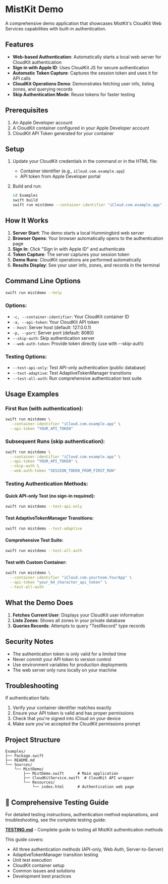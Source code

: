 # MistKit Demo

A comprehensive demo application that showcases MistKit's CloudKit Web Services capabilities with built-in authentication.

## Features

- **Web-based Authentication**: Automatically starts a local web server for CloudKit authentication
- **Sign in with Apple ID**: Uses CloudKit JS for secure authentication
- **Automatic Token Capture**: Captures the session token and uses it for API calls
- **CloudKit Operations Demo**: Demonstrates fetching user info, listing zones, and querying records
- **Skip Authentication Mode**: Reuse tokens for faster testing

## Prerequisites

1. An Apple Developer account
2. A CloudKit container configured in your Apple Developer account
3. CloudKit API Token generated for your container

## Setup

1. Update your CloudKit credentials in the command or in the HTML file:
   - Container identifier (e.g., `iCloud.com.example.app`)
   - API token from Apple Developer portal

2. Build and run:
   ```bash
   cd Examples
   swift build
   swift run mistdemo --container-identifier "iCloud.com.example.app" --api-token "YOUR_API_TOKEN"
   ```

## How It Works

1. **Server Start**: The demo starts a local Hummingbird web server
2. **Browser Opens**: Your browser automatically opens to the authentication page
3. **Sign In**: Click "Sign In with Apple ID" and authenticate
4. **Token Capture**: The server captures your session token
5. **Demo Runs**: CloudKit operations are performed automatically
6. **Results Display**: See your user info, zones, and records in the terminal

## Command Line Options

```bash
swift run mistdemo --help
```

### Options:
- `-c, --container-identifier`: Your CloudKit container ID
- `-a, --api-token`: Your CloudKit API token
- `--host`: Server host (default: 127.0.0.1)
- `-p, --port`: Server port (default: 8080)
- `--skip-auth`: Skip authentication server
- `--web-auth-token`: Provide token directly (use with --skip-auth)

### Testing Options:
- `--test-api-only`: Test API-only authentication (public database)
- `--test-adaptive`: Test AdaptiveTokenManager transitions
- `--test-all-auth`: Run comprehensive authentication test suite

## Usage Examples

### First Run (with authentication):
```bash
swift run mistdemo \
  --container-identifier "iCloud.com.example.app" \
  --api-token "YOUR_API_TOKEN"
```

### Subsequent Runs (skip authentication):
```bash
swift run mistdemo \
  --container-identifier "iCloud.com.example.app" \
  --api-token "YOUR_API_TOKEN" \
  --skip-auth \
  --web-auth-token "SESSION_TOKEN_FROM_FIRST_RUN"
```

### Testing Authentication Methods:

#### Quick API-only Test (no sign-in required):
```bash
swift run mistdemo --test-api-only
```

#### Test AdaptiveTokenManager Transitions:
```bash
swift run mistdemo --test-adaptive
```

#### Comprehensive Test Suite:
```bash
swift run mistdemo --test-all-auth
```

#### Test with Custom Container:
```bash
swift run mistdemo \
  --container-identifier "iCloud.com.yourteam.YourApp" \
  --api-token "your_64_character_api_token" \
  --test-all-auth
```

## What the Demo Does

1. **Fetches Current User**: Displays your CloudKit user information
2. **Lists Zones**: Shows all zones in your private database
3. **Queries Records**: Attempts to query "TestRecord" type records

## Security Notes

- The authentication token is only valid for a limited time
- Never commit your API token to version control
- Use environment variables for production deployments
- The web server only runs locally on your machine

## Troubleshooting

If authentication fails:
1. Verify your container identifier matches exactly
2. Ensure your API token is valid and has proper permissions
3. Check that you're signed into iCloud on your device
4. Make sure you've accepted the CloudKit permissions prompt

## Project Structure

```
Examples/
├── Package.swift
├── README.md
└── Sources/
    └── MistDemo/
        ├── MistDemo.swift      # Main application
        ├── CloudKitService.swift  # CloudKit API wrapper
        └── Resources/
            └── index.html      # Authentication web page
```

## 📖 Comprehensive Testing Guide

For detailed testing instructions, authentication method explanations, and troubleshooting, see the complete testing guide:

**[TESTING.md](../TESTING.md)** - Complete guide to testing all MistKit authentication methods

This guide covers:
- All three authentication methods (API-only, Web Auth, Server-to-Server)
- AdaptiveTokenManager transition testing
- Unit test execution
- CloudKit container setup
- Common issues and solutions
- Development best practices